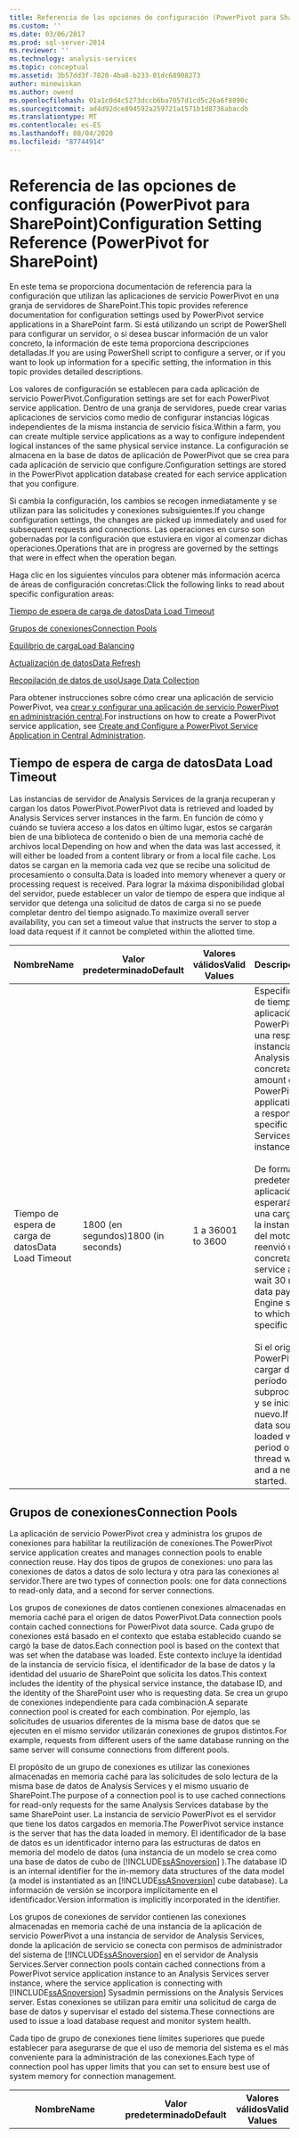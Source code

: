 ```yaml
---
title: Referencia de las opciones de configuración (PowerPivot para SharePoint) | Microsoft Docs
ms.custom: ''
ms.date: 03/06/2017
ms.prod: sql-server-2014
ms.reviewer: ''
ms.technology: analysis-services
ms.topic: conceptual
ms.assetid: 3b57dd3f-7820-4ba8-b233-01dc68908273
author: minewiskan
ms.author: owend
ms.openlocfilehash: 01a1c0d4c5273dccb6ba7057d1cd5c26a6f8890c
ms.sourcegitcommit: ad4d92dce894592a259721a1571b1d8736abacdb
ms.translationtype: MT
ms.contentlocale: es-ES
ms.lasthandoff: 08/04/2020
ms.locfileid: "87744914"
---
```

# <a name="configuration-setting-reference-powerpivot-for-sharepoint"></a><span data-ttu-id="5d5da-102">Referencia de las opciones de configuración (PowerPivot para SharePoint)</span><span class="sxs-lookup"><span data-stu-id="5d5da-102">Configuration Setting Reference (PowerPivot for SharePoint)</span></span>
  <span data-ttu-id="5d5da-103">En este tema se proporciona documentación de referencia para la configuración que utilizan las aplicaciones de servicio PowerPivot en una granja de servidores de SharePoint.</span><span class="sxs-lookup"><span data-stu-id="5d5da-103">This topic provides reference documentation for configuration settings used by PowerPivot service applications in a SharePoint farm.</span></span> <span data-ttu-id="5d5da-104">Si está utilizando un script de PowerShell para configurar un servidor, o si desea buscar información de un valor concreto, la información de este tema proporciona descripciones detalladas.</span><span class="sxs-lookup"><span data-stu-id="5d5da-104">If you are using PowerShell script to configure a server, or if you want to look up information for a specific setting, the information in this topic provides detailed descriptions.</span></span>  
  
 <span data-ttu-id="5d5da-105">Los valores de configuración se establecen para cada aplicación de servicio PowerPivot.</span><span class="sxs-lookup"><span data-stu-id="5d5da-105">Configuration settings are set for each PowerPivot service application.</span></span> <span data-ttu-id="5d5da-106">Dentro de una granja de servidores, puede crear varias aplicaciones de servicios como medio de configurar instancias lógicas independientes de la misma instancia de servicio física.</span><span class="sxs-lookup"><span data-stu-id="5d5da-106">Within a farm, you can create multiple service applications as a way to configure independent logical instances of the same physical service instance.</span></span> <span data-ttu-id="5d5da-107">La configuración se almacena en la base de datos de aplicación de PowerPivot que se crea para cada aplicación de servicio que configure.</span><span class="sxs-lookup"><span data-stu-id="5d5da-107">Configuration settings are stored in the PowerPivot application database created for each service application that you configure.</span></span>  
  
 <span data-ttu-id="5d5da-108">Si cambia la configuración, los cambios se recogen inmediatamente y se utilizan para las solicitudes y conexiones subsiguientes.</span><span class="sxs-lookup"><span data-stu-id="5d5da-108">If you change configuration settings, the changes are picked up immediately and used for subsequent requests and connections.</span></span> <span data-ttu-id="5d5da-109">Las operaciones en curso son gobernadas por la configuración que estuviera en vigor al comenzar dichas operaciones.</span><span class="sxs-lookup"><span data-stu-id="5d5da-109">Operations that are in progress are governed by the settings that were in effect when the operation began.</span></span>  
  
 <span data-ttu-id="5d5da-110">Haga clic en los siguientes vínculos para obtener más información acerca de áreas de configuración concretas:</span><span class="sxs-lookup"><span data-stu-id="5d5da-110">Click the following links to read about specific configuration areas:</span></span>  
  
 [<span data-ttu-id="5d5da-111">Tiempo de espera de carga de datos</span><span class="sxs-lookup"><span data-stu-id="5d5da-111">Data Load Timeout</span></span>](#LoadingData)  
  
 [<span data-ttu-id="5d5da-112">Grupos de conexiones</span><span class="sxs-lookup"><span data-stu-id="5d5da-112">Connection Pools</span></span>](#ConnectionPool)  
  
 [<span data-ttu-id="5d5da-113">Equilibrio de carga</span><span class="sxs-lookup"><span data-stu-id="5d5da-113">Load Balancing</span></span>](#AllocationScheme)  
  
 [<span data-ttu-id="5d5da-114">Actualización de datos</span><span class="sxs-lookup"><span data-stu-id="5d5da-114">Data Refresh</span></span>](#DataRefresh)  
  
 [<span data-ttu-id="5d5da-115">Recopilación de datos de uso</span><span class="sxs-lookup"><span data-stu-id="5d5da-115">Usage Data Collection</span></span>](#UsageData)  
  
 <span data-ttu-id="5d5da-116">Para obtener instrucciones sobre cómo crear una aplicación de servicio PowerPivot, vea [crear y configurar una aplicación de servicio PowerPivot en administración central](create-and-configure-power-pivot-service-application-in-ca.md).</span><span class="sxs-lookup"><span data-stu-id="5d5da-116">For instructions on how to create a PowerPivot service application, see [Create and Configure a PowerPivot Service Application in Central Administration](create-and-configure-power-pivot-service-application-in-ca.md).</span></span>  
  
##  <a name="data-load-timeout"></a><a name="LoadingData"></a> <span data-ttu-id="5d5da-117">Tiempo de espera de carga de datos</span><span class="sxs-lookup"><span data-stu-id="5d5da-117">Data Load Timeout</span></span>  
 <span data-ttu-id="5d5da-118">Las instancias de servidor de Analysis Services de la granja recuperan y cargan los datos PowerPivot.</span><span class="sxs-lookup"><span data-stu-id="5d5da-118">PowerPivot data is retrieved and loaded by Analysis Services server instances in the farm.</span></span> <span data-ttu-id="5d5da-119">En función de cómo y cuándo se tuviera acceso a los datos en último lugar, estos se cargarán bien de una biblioteca de contenido o bien de una memoria caché de archivos local.</span><span class="sxs-lookup"><span data-stu-id="5d5da-119">Depending on how and when the data was last accessed, it will either be loaded from a content library or from a local file cache.</span></span> <span data-ttu-id="5d5da-120">Los datos se cargan en la memoria cada vez que se recibe una solicitud de procesamiento o consulta.</span><span class="sxs-lookup"><span data-stu-id="5d5da-120">Data is loaded into memory whenever a query or processing request is received.</span></span> <span data-ttu-id="5d5da-121">Para lograr la máxima disponibilidad global del servidor, puede establecer un valor de tiempo de espera que indique al servidor que detenga una solicitud de datos de carga si no se puede completar dentro del tiempo asignado.</span><span class="sxs-lookup"><span data-stu-id="5d5da-121">To maximize overall server availability, you can set a timeout value that instructs the server to stop a load data request if it cannot be completed within the allotted time.</span></span>  
  
|<span data-ttu-id="5d5da-122">Nombre</span><span class="sxs-lookup"><span data-stu-id="5d5da-122">Name</span></span>|<span data-ttu-id="5d5da-123">Valor predeterminado</span><span class="sxs-lookup"><span data-stu-id="5d5da-123">Default</span></span>|<span data-ttu-id="5d5da-124">Valores válidos</span><span class="sxs-lookup"><span data-stu-id="5d5da-124">Valid Values</span></span>|<span data-ttu-id="5d5da-125">Descripción</span><span class="sxs-lookup"><span data-stu-id="5d5da-125">Description</span></span>|  
|----------|-------------|------------------|-----------------|  
|<span data-ttu-id="5d5da-126">Tiempo de espera de carga de datos</span><span class="sxs-lookup"><span data-stu-id="5d5da-126">Data Load Timeout</span></span>|<span data-ttu-id="5d5da-127">1800 (en segundos)</span><span class="sxs-lookup"><span data-stu-id="5d5da-127">1800 (in seconds)</span></span>|<span data-ttu-id="5d5da-128">1 a 3600</span><span class="sxs-lookup"><span data-stu-id="5d5da-128">1 to 3600</span></span>|<span data-ttu-id="5d5da-129">Especifica la cantidad de tiempo que una aplicación de servicio PowerPivot esperará una respuesta de una instancia de servidor de Analysis Services concreta.</span><span class="sxs-lookup"><span data-stu-id="5d5da-129">Specifies the amount of time a PowerPivot service application will wait for a response from a specific Analysis Services server instance.</span></span><br /><br /> <span data-ttu-id="5d5da-130">De forma predeterminada, la aplicación de servicio esperará 30 minutos a una carga de datos de la instancia de servicio del motor a la que reenvió una solicitud concreta.</span><span class="sxs-lookup"><span data-stu-id="5d5da-130">By default, the service application will wait 30 minutes for a data payload from the Engine service instance to which it forwarded a specific request.</span></span><br /><br /> <span data-ttu-id="5d5da-131">Si el origen de datos PowerPivot no se puede cargar dentro de este período de tiempo, el subproceso se detendrá y se iniciará uno nuevo.</span><span class="sxs-lookup"><span data-stu-id="5d5da-131">If the PowerPivot data source cannot be loaded within this period of time, the thread will be stopped and a new one will be started.</span></span>|  
  
##  <a name="connection-pools"></a><a name="ConnectionPool"></a><span data-ttu-id="5d5da-132">Grupos de conexiones</span><span class="sxs-lookup"><span data-stu-id="5d5da-132">Connection Pools</span></span>  
 <span data-ttu-id="5d5da-133">La aplicación de servicio PowerPivot crea y administra los grupos de conexiones para habilitar la reutilización de conexiones.</span><span class="sxs-lookup"><span data-stu-id="5d5da-133">The PowerPivot service application creates and manages connection pools to enable connection reuse.</span></span> <span data-ttu-id="5d5da-134">Hay dos tipos de grupos de conexiones: uno para las conexiones de datos a datos de solo lectura y otra para las conexiones al servidor.</span><span class="sxs-lookup"><span data-stu-id="5d5da-134">There are two types of connection pools: one for data connections to read-only data, and a second for server connections.</span></span>  
  
 <span data-ttu-id="5d5da-135">Los grupos de conexiones de datos contienen conexiones almacenadas en memoria caché para el origen de datos PowerPivot.</span><span class="sxs-lookup"><span data-stu-id="5d5da-135">Data connection pools contain cached connections for PowerPivot data source.</span></span> <span data-ttu-id="5d5da-136">Cada grupo de conexiones está basado en el contexto que estaba establecido cuando se cargó la base de datos.</span><span class="sxs-lookup"><span data-stu-id="5d5da-136">Each connection pool is based on the context that was set when the database was loaded.</span></span> <span data-ttu-id="5d5da-137">Este contexto incluye la identidad de la instancia de servicio física, el identificador de la base de datos y la identidad del usuario de SharePoint que solicita los datos.</span><span class="sxs-lookup"><span data-stu-id="5d5da-137">This context includes the identity of the physical service instance, the database ID, and the identity of the SharePoint user who is requesting data.</span></span> <span data-ttu-id="5d5da-138">Se crea un grupo de conexiones independiente para cada combinación.</span><span class="sxs-lookup"><span data-stu-id="5d5da-138">A separate connection pool is created for each combination.</span></span> <span data-ttu-id="5d5da-139">Por ejemplo, las solicitudes de usuarios diferentes de la misma base de datos que se ejecuten en el mismo servidor utilizarán conexiones de grupos distintos.</span><span class="sxs-lookup"><span data-stu-id="5d5da-139">For example, requests from different users of the same database running on the same server will consume connections from different pools.</span></span>  
  
 <span data-ttu-id="5d5da-140">El propósito de un grupo de conexiones es utilizar las conexiones almacenadas en memoria caché para las solicitudes de solo lectura de la misma base de datos de Analysis Services y el mismo usuario de SharePoint.</span><span class="sxs-lookup"><span data-stu-id="5d5da-140">The purpose of a connection pool is to use cached connections for read-only requests for the same Analysis Services database by the same SharePoint user.</span></span> <span data-ttu-id="5d5da-141">La instancia de servicio PowerPivot es el servidor que tiene los datos cargados en memoria.</span><span class="sxs-lookup"><span data-stu-id="5d5da-141">The PowerPivot service instance is the server that has the data loaded in memory.</span></span> <span data-ttu-id="5d5da-142">El identificador de la base de datos es un identificador interno para las estructuras de datos en memoria del modelo de datos (una instancia de un modelo se crea como una base de datos de cubo de [!INCLUDE[ssASnoversion](../../includes/ssasnoversion-md.md)] ).</span><span class="sxs-lookup"><span data-stu-id="5d5da-142">The database ID is an internal identifier for the in-memory data structures of the data model (a model is instantiated as an [!INCLUDE[ssASnoversion](../../includes/ssasnoversion-md.md)] cube database).</span></span> <span data-ttu-id="5d5da-143">La información de versión se incorpora implícitamente en el identificador.</span><span class="sxs-lookup"><span data-stu-id="5d5da-143">Version information is implicitly incorporated in the identifier.</span></span>  
  
 <span data-ttu-id="5d5da-144">Los grupos de conexiones de servidor contienen las conexiones almacenadas en memoria caché de una instancia de la aplicación de servicio PowerPivot a una instancia de servidor de Analysis Services, donde la aplicación de servicio se conecta con permisos de administrador del sistema de [!INCLUDE[ssASnoversion](../../includes/ssasnoversion-md.md)] en el servidor de Analysis Services.</span><span class="sxs-lookup"><span data-stu-id="5d5da-144">Server connection pools contain cached connections from a PowerPivot service application instance to an Analysis Services server instance, where the service application is connecting with [!INCLUDE[ssASnoversion](../../includes/ssasnoversion-md.md)] Sysadmin permissions on the Analysis Services server.</span></span> <span data-ttu-id="5d5da-145">Estas conexiones se utilizan para emitir una solicitud de carga de base de datos y supervisar el estado del sistema.</span><span class="sxs-lookup"><span data-stu-id="5d5da-145">These connections are used to issue a load database request and monitor system health.</span></span>  
  
 <span data-ttu-id="5d5da-146">Cada tipo de grupo de conexiones tiene límites superiores que puede establecer para asegurarse de que el uso de memoria del sistema es el más conveniente para la administración de las conexiones.</span><span class="sxs-lookup"><span data-stu-id="5d5da-146">Each type of connection pool has upper limits that you can set to ensure best use of system memory for connection management.</span></span>  
  
|<span data-ttu-id="5d5da-147">Nombre</span><span class="sxs-lookup"><span data-stu-id="5d5da-147">Name</span></span>|<span data-ttu-id="5d5da-148">Valor predeterminado</span><span class="sxs-lookup"><span data-stu-id="5d5da-148">Default</span></span>|<span data-ttu-id="5d5da-149">Valores válidos</span><span class="sxs-lookup"><span data-stu-id="5d5da-149">Valid Values</span></span>|<span data-ttu-id="5d5da-150">Descripción</span><span class="sxs-lookup"><span data-stu-id="5d5da-150">Description</span></span>|  
|----------|-------------|------------------|-----------------|  
|<span data-ttu-id="5d5da-151">Tiempo de espera de grupo de conexiones</span><span class="sxs-lookup"><span data-stu-id="5d5da-151">Connection Pool Timeout</span></span>|<span data-ttu-id="5d5da-152">1800 (en segundos)</span><span class="sxs-lookup"><span data-stu-id="5d5da-152">1800 (in seconds)</span></span>|<span data-ttu-id="5d5da-153">1 a 3600.</span><span class="sxs-lookup"><span data-stu-id="5d5da-153">1 to 3600.</span></span>|<span data-ttu-id="5d5da-154">Este valor se aplica a los grupos de conexiones de datos.</span><span class="sxs-lookup"><span data-stu-id="5d5da-154">This setting applies to data connection pools.</span></span><br /><br /> <span data-ttu-id="5d5da-155">Especifica cuánto tiempo puede permanecer inactiva una conexión en un grupo de conexiones antes de quitarse.</span><span class="sxs-lookup"><span data-stu-id="5d5da-155">It specifies how much time an idle connection can remain in a connection pool before it is removed.</span></span><br /><br /> <span data-ttu-id="5d5da-156">De forma predeterminada, la aplicación de servicio quitará una conexión si está inactiva durante más de cinco minutos.</span><span class="sxs-lookup"><span data-stu-id="5d5da-156">By default, the service application will remove a connection if it is inactive for more than five minutes.</span></span>|  
|<span data-ttu-id="5d5da-157">Tamaño máximo de grupo de conexiones de usuario</span><span class="sxs-lookup"><span data-stu-id="5d5da-157">Maximum User Connection Pool Size</span></span>|<span data-ttu-id="5d5da-158">1000</span><span class="sxs-lookup"><span data-stu-id="5d5da-158">1000</span></span>|<span data-ttu-id="5d5da-159">-1, 0, o de 1 a 10000.</span><span class="sxs-lookup"><span data-stu-id="5d5da-159">-1, 0, or 1 to 10000.</span></span><br /><br /> <span data-ttu-id="5d5da-160">-1 especifica un número ilimitado de conexiones inactivas.</span><span class="sxs-lookup"><span data-stu-id="5d5da-160">-1 specifies an unlimited number of idle connections.</span></span><br /><br /> <span data-ttu-id="5d5da-161">0 significa que no se mantiene ninguna conexión inactiva.</span><span class="sxs-lookup"><span data-stu-id="5d5da-161">0 means no idle connections are kept.</span></span> <span data-ttu-id="5d5da-162">Las conexiones nuevas a un origen de datos PowerPivot se deben crear cada vez.</span><span class="sxs-lookup"><span data-stu-id="5d5da-162">New connections to a PowerPivot data source must be created each time.</span></span>|<span data-ttu-id="5d5da-163">Este valor se aplica al número de conexiones inactivas en todos los conjuntos de conexiones de datos creados para una instancia de la aplicación de servicio PowerPivot concreta.</span><span class="sxs-lookup"><span data-stu-id="5d5da-163">This setting applies to the number of idle connections in all data connection pools created for a specific PowerPivot service application instance.</span></span><br /><br /> <span data-ttu-id="5d5da-164">Se crean grupos de conexiones individuales para combinaciones únicas de un usuario de SharePoint, datos PowerPivot e instancia de servicio.</span><span class="sxs-lookup"><span data-stu-id="5d5da-164">Individual connection pools are created for unique combinations of a SharePoint user, PowerPivot data, and service instance.</span></span> <span data-ttu-id="5d5da-165">Si tiene muchos usuarios que tienen acceso a orígenes de datos PowerPivot diversos, el rendimiento del servidor podría beneficiarse de un aumento del tamaño del grupo de conexiones.</span><span class="sxs-lookup"><span data-stu-id="5d5da-165">If you have many users accessing a variety of PowerPivot data sources, server performance might benefit from an increase in connection pool size.</span></span><br /><br /> <span data-ttu-id="5d5da-166">Si hay más de 100 conexiones inactivas a una instancia de servicio PowerPivot, las conexiones que han pasado a estar inactivas recientemente se desconectan en lugar de devolverse al grupo.</span><span class="sxs-lookup"><span data-stu-id="5d5da-166">If there are more than 100 idle connections to a PowerPivot service instance, newly idle connections are disconnected rather than returned to the pool.</span></span>|  
|<span data-ttu-id="5d5da-167">Tamaño máximo de grupo de conexiones de administración</span><span class="sxs-lookup"><span data-stu-id="5d5da-167">Maximum Administrative Connection Pool Size</span></span>|<span data-ttu-id="5d5da-168">200</span><span class="sxs-lookup"><span data-stu-id="5d5da-168">200</span></span>|<span data-ttu-id="5d5da-169">-1, 0, o de 1 a 10000.</span><span class="sxs-lookup"><span data-stu-id="5d5da-169">-1, 0, or 1 to 10000.</span></span><br /><br /> <span data-ttu-id="5d5da-170">-1 especifica un número ilimitado de conexiones inactivas.</span><span class="sxs-lookup"><span data-stu-id="5d5da-170">-1 specifies an unlimited number of idle connections.</span></span>|<span data-ttu-id="5d5da-171">El número máximo de conexiones al servidor inactivas en todos los grupos de conexiones administrativos creados para las conexiones de aplicación de servicio PowerPivot a una instancia del servidor de Análisis Servicios.</span><span class="sxs-lookup"><span data-stu-id="5d5da-171">The maximum number of idle server connections in all administrative connection pools created for PowerPivot service application connections to an Analysis Services server instance.</span></span> <span data-ttu-id="5d5da-172">Las conexiones de servidor se utilizan en las solicitudes para cargar bases de datos y guardar los cambios de nuevo en la base de datos SharePoint.</span><span class="sxs-lookup"><span data-stu-id="5d5da-172">Server connections are used for requests to load databases and to save changes back to the SharePoint database.</span></span>|  
  
##  <a name="load-balancing"></a><a name="AllocationScheme"></a><span data-ttu-id="5d5da-173">Equilibrio de carga</span><span class="sxs-lookup"><span data-stu-id="5d5da-173">Load Balancing</span></span>  
 <span data-ttu-id="5d5da-174">Una de las funciones que el servicio PowerPivot realiza es determinar dónde se cargarán los datos de Analysis Services entre las instancias de servicio PowerPivot disponibles.</span><span class="sxs-lookup"><span data-stu-id="5d5da-174">One of the functions that the PowerPivot service performs is to determine where Analysis Services data will be loaded among the available PowerPivot service instances.</span></span> <span data-ttu-id="5d5da-175">El valor `AllocationMethod` especifica los criterios con los que se selecciona una instancia de servicio.</span><span class="sxs-lookup"><span data-stu-id="5d5da-175">The `AllocationMethod` setting specifies the criteria against which a service instance is selected.</span></span>  
  
|<span data-ttu-id="5d5da-176">Nombre</span><span class="sxs-lookup"><span data-stu-id="5d5da-176">Name</span></span>|<span data-ttu-id="5d5da-177">Valor predeterminado</span><span class="sxs-lookup"><span data-stu-id="5d5da-177">Default</span></span>|<span data-ttu-id="5d5da-178">Valores válidos</span><span class="sxs-lookup"><span data-stu-id="5d5da-178">Valid Values</span></span>|<span data-ttu-id="5d5da-179">Descripción</span><span class="sxs-lookup"><span data-stu-id="5d5da-179">Description</span></span>|  
|----------|-------------|------------------|-----------------|  
|<span data-ttu-id="5d5da-180">Método de asignación</span><span class="sxs-lookup"><span data-stu-id="5d5da-180">Allocation Method</span></span>|<span data-ttu-id="5d5da-181">RoundRobin</span><span class="sxs-lookup"><span data-stu-id="5d5da-181">RoundRobin</span></span>|<span data-ttu-id="5d5da-182">Round robin</span><span class="sxs-lookup"><span data-stu-id="5d5da-182">Round Robin</span></span><br /><br /> <span data-ttu-id="5d5da-183">Basado en estado</span><span class="sxs-lookup"><span data-stu-id="5d5da-183">Health Based</span></span>|<span data-ttu-id="5d5da-184">Esquema para asignar las solicitudes de carga entre dos o más instancias de servidor de Analysis Services.</span><span class="sxs-lookup"><span data-stu-id="5d5da-184">A scheme for allocating load requests among two or more Analysis Services server instances.</span></span><br /><br /> <span data-ttu-id="5d5da-185">De forma predeterminada, el servicio PowerPivot alternará las solicitudes basadas en el estado del servidor.</span><span class="sxs-lookup"><span data-stu-id="5d5da-185">By default, the PowerPivot service will alternate requests based on server health.</span></span> <span data-ttu-id="5d5da-186">Si se basa en el estado, las solicitudes se asignan al servidor que tiene el mayor número de recursos del sistema disponibles en función de la memoria disponible y la utilización de la CPU.</span><span class="sxs-lookup"><span data-stu-id="5d5da-186">Health based allocates requests to the server that has the most system resources available based on available memory and CPU utilization.</span></span><br /><br /> <span data-ttu-id="5d5da-187">La operación por turnos rota las solicitudes entre los servidores disponibles en orden secuencial, independientemente del estado actual de la carga o del servidor.</span><span class="sxs-lookup"><span data-stu-id="5d5da-187">Round robin rotates requests amongst the available servers in sequential order, regardless of current load or server health.</span></span>|  
  
##  <a name="data-refresh"></a><a name="DataRefresh"></a> <span data-ttu-id="5d5da-188">Actualización de datos</span><span class="sxs-lookup"><span data-stu-id="5d5da-188">Data Refresh</span></span>  
 <span data-ttu-id="5d5da-189">Especifique el intervalo de horas que define un día laboral normal o típico en una organización.</span><span class="sxs-lookup"><span data-stu-id="5d5da-189">Specify the range of hours that defines a normal or typical business day for your organization.</span></span> <span data-ttu-id="5d5da-190">Esta configuración determina cuándo se produce el procesamiento de datos después del horario comercial en las operaciones de actualización de datos.</span><span class="sxs-lookup"><span data-stu-id="5d5da-190">These configuration settings determine when after-hours data processing occurs for data refresh operations.</span></span> <span data-ttu-id="5d5da-191">El procesamiento después del horario comercial puede comenzar a la hora en que finaliza la jornada laboral.</span><span class="sxs-lookup"><span data-stu-id="5d5da-191">After-hours processing can begin at the end time of the business day.</span></span> <span data-ttu-id="5d5da-192">El procesamiento después del horario comercial es una opción de programación para los propietarios de documentos que desean actualizar un origen de datos PowerPivot con datos de transacciones que se generaron durante los horarios laborales normales.</span><span class="sxs-lookup"><span data-stu-id="5d5da-192">After-hours processing is a schedule option for document owners who want to refresh a PowerPivot data source with transactional data that was generated during normal business hours.</span></span>  
  
|<span data-ttu-id="5d5da-193">Nombre</span><span class="sxs-lookup"><span data-stu-id="5d5da-193">Name</span></span>|<span data-ttu-id="5d5da-194">Valor predeterminado</span><span class="sxs-lookup"><span data-stu-id="5d5da-194">Default</span></span>|<span data-ttu-id="5d5da-195">Valores válidos</span><span class="sxs-lookup"><span data-stu-id="5d5da-195">Valid values</span></span>|<span data-ttu-id="5d5da-196">Descripción</span><span class="sxs-lookup"><span data-stu-id="5d5da-196">Description</span></span>|  
|----------|-------------|------------------|-----------------|  
|<span data-ttu-id="5d5da-197">Hora de inicio</span><span class="sxs-lookup"><span data-stu-id="5d5da-197">Start time</span></span>|<span data-ttu-id="5d5da-198">04:00 a. m.</span><span class="sxs-lookup"><span data-stu-id="5d5da-198">04:00 a.m.</span></span>|<span data-ttu-id="5d5da-199">1 a 12 horas, donde el valor es un entero válido dentro de ese intervalo.</span><span class="sxs-lookup"><span data-stu-id="5d5da-199">1 to 12 hours, where the value is a valid integer within that range.</span></span><br /><br /> <span data-ttu-id="5d5da-200">El tipo es Time.</span><span class="sxs-lookup"><span data-stu-id="5d5da-200">Type is Time.</span></span>|<span data-ttu-id="5d5da-201">Establece el límite inferior de un intervalo del horario laboral.</span><span class="sxs-lookup"><span data-stu-id="5d5da-201">Sets the lower limit of a business hour range.</span></span>|  
|<span data-ttu-id="5d5da-202">Hora de finalización</span><span class="sxs-lookup"><span data-stu-id="5d5da-202">End time</span></span>|<span data-ttu-id="5d5da-203">08:00 p. m.</span><span class="sxs-lookup"><span data-stu-id="5d5da-203">08:00 p.m.</span></span>|<span data-ttu-id="5d5da-204">1 a 12 horas, donde el valor es un entero válido dentro de ese intervalo.</span><span class="sxs-lookup"><span data-stu-id="5d5da-204">1 to 12 hours, where the value is a valid integer within that range.</span></span><br /><br /> <span data-ttu-id="5d5da-205">El tipo es Time.</span><span class="sxs-lookup"><span data-stu-id="5d5da-205">Type is Time.</span></span>|<span data-ttu-id="5d5da-206">Establece el límite superior de un intervalo del horario laboral.</span><span class="sxs-lookup"><span data-stu-id="5d5da-206">Sets the upper limit of a business hour range.</span></span>|  
|<span data-ttu-id="5d5da-207">Cuenta de actualización de datos desatendida de PowerPivot</span><span class="sxs-lookup"><span data-stu-id="5d5da-207">PowerPivot Unattended Data Refresh Account</span></span>|<span data-ttu-id="5d5da-208">None</span><span class="sxs-lookup"><span data-stu-id="5d5da-208">None</span></span>|<span data-ttu-id="5d5da-209">Identificador de una aplicación de destino</span><span class="sxs-lookup"><span data-stu-id="5d5da-209">A target application ID</span></span>|<span data-ttu-id="5d5da-210">Esta cuenta se utiliza para ejecutar los trabajos de actualización de datos en nombre del propietario de una programación.</span><span class="sxs-lookup"><span data-stu-id="5d5da-210">This account is used to run data refresh jobs on behalf of a schedule owner.</span></span><br /><br /> <span data-ttu-id="5d5da-211">Se debe definir de antemano la cuenta de actualización de datos desatendida para poder hacer referencia a ella en la página de configuración de la aplicación del servicio.</span><span class="sxs-lookup"><span data-stu-id="5d5da-211">The unattended data refresh account must be defined in advance before it can be referenced in the service application configuration page.</span></span> <span data-ttu-id="5d5da-212">Para obtener más información, vea [configurar la cuenta de actualización de datos desatendida de PowerPivot &#40;PowerPivot para SharePoint&#41;](../configure-unattended-data-refresh-account-powerpivot-sharepoint.md).</span><span class="sxs-lookup"><span data-stu-id="5d5da-212">For more information, see [Configure the PowerPivot Unattended Data Refresh Account &#40;PowerPivot for SharePoint&#41;](../configure-unattended-data-refresh-account-powerpivot-sharepoint.md).</span></span>|  
|<span data-ttu-id="5d5da-213">Permitirles a los usuarios especificar credenciales de Windows personalizadas</span><span class="sxs-lookup"><span data-stu-id="5d5da-213">Allow users to enter custom Windows credentials</span></span>|<span data-ttu-id="5d5da-214">habilitado</span><span class="sxs-lookup"><span data-stu-id="5d5da-214">Enabled</span></span>|<span data-ttu-id="5d5da-215">Boolean</span><span class="sxs-lookup"><span data-stu-id="5d5da-215">Boolean</span></span>|<span data-ttu-id="5d5da-216">Determina si la página de configuración de la actualización de datos programada muestra una opción que permita al propietario de una programación especificar una cuenta de usuario de Windows y una contraseña para ejecutar un trabajo de actualización de datos.</span><span class="sxs-lookup"><span data-stu-id="5d5da-216">Determines whether the scheduled data refresh configuration page shows an option that allows a schedule owner to specify Windows user account and password to run a data refresh job.</span></span><br /><br /> <span data-ttu-id="5d5da-217">El Servicio de almacenamiento seguro debe estar habilitado para que esta opción funcione.</span><span class="sxs-lookup"><span data-stu-id="5d5da-217">Secure Store Service must be enabled in order for this option to work.</span></span> <span data-ttu-id="5d5da-218">Para obtener más información, vea [configurar credenciales almacenadas para la actualización de datos PowerPivot &#40;PowerPivot para SharePoint&#41;](../configure-stored-credentials-data-refresh-powerpivot-sharepoint.md).</span><span class="sxs-lookup"><span data-stu-id="5d5da-218">For more information, see [Configure Stored Credentials for PowerPivot Data Refresh &#40;PowerPivot for SharePoint&#41;](../configure-stored-credentials-data-refresh-powerpivot-sharepoint.md).</span></span>|  
|<span data-ttu-id="5d5da-219">Longitud máxima de historial de procesamiento</span><span class="sxs-lookup"><span data-stu-id="5d5da-219">Maximum Processing History Length</span></span>|<span data-ttu-id="5d5da-220">365</span><span class="sxs-lookup"><span data-stu-id="5d5da-220">365</span></span>|<span data-ttu-id="5d5da-221">1 a 5000 días</span><span class="sxs-lookup"><span data-stu-id="5d5da-221">1 to 5000 days</span></span>|<span data-ttu-id="5d5da-222">Determina cuánto tiempo se conserva el historial de actualización de datos en la base de datos de aplicación de servicio PowerPivot.</span><span class="sxs-lookup"><span data-stu-id="5d5da-222">Determines how long data refresh history is retained in the PowerPivot service application database.</span></span> <span data-ttu-id="5d5da-223">Para obtener más información, consulte [PowerPivot Usage Data Collection](power-pivot-usage-data-collection.md).</span><span class="sxs-lookup"><span data-stu-id="5d5da-223">For more information, see [PowerPivot Usage Data Collection](power-pivot-usage-data-collection.md).</span></span>|  
  
##  <a name="usage-data-collection"></a><a name="UsageData"></a><span data-ttu-id="5d5da-224">Recopilación de datos de uso</span><span class="sxs-lookup"><span data-stu-id="5d5da-224">Usage Data Collection</span></span>  
 <span data-ttu-id="5d5da-225">Los informes de uso que aparecen en el Panel de administración de PowerPivot pueden proporcionar información importante acerca de cómo se utilizan los libros habilitados para PowerPivot.</span><span class="sxs-lookup"><span data-stu-id="5d5da-225">Usage reports that appear in the PowerPivot Management Dashboard can provide important information about how PowerPivot-enabled workbooks are used.</span></span> <span data-ttu-id="5d5da-226">Los siguientes valores de configuración controlan los aspectos de la recopilación de datos de uso para los eventos de servidor de PowerPivot que se presentan después en los informes de actividad o de uso.</span><span class="sxs-lookup"><span data-stu-id="5d5da-226">The following configuration settings control aspects of usage data collection for PowerPivot server events that are subsequently presented in usage or activity reports.</span></span>  
  
|<span data-ttu-id="5d5da-227">Nombre</span><span class="sxs-lookup"><span data-stu-id="5d5da-227">Name</span></span>|<span data-ttu-id="5d5da-228">Valor predeterminado</span><span class="sxs-lookup"><span data-stu-id="5d5da-228">Default</span></span>|<span data-ttu-id="5d5da-229">Valores válidos</span><span class="sxs-lookup"><span data-stu-id="5d5da-229">Valid values</span></span>|<span data-ttu-id="5d5da-230">Descripción</span><span class="sxs-lookup"><span data-stu-id="5d5da-230">Description</span></span>|  
|----------|-------------|------------------|-----------------|  
|<span data-ttu-id="5d5da-231">Intervalo de informes de consulta</span><span class="sxs-lookup"><span data-stu-id="5d5da-231">Query Reporting Interval</span></span>|<span data-ttu-id="5d5da-232">300 (en segundos)</span><span class="sxs-lookup"><span data-stu-id="5d5da-232">300 (in seconds)</span></span>|<span data-ttu-id="5d5da-233">1 a n segundos, donde n es un número entero válido.</span><span class="sxs-lookup"><span data-stu-id="5d5da-233">1 to n seconds, where n is any valid integer.</span></span>|<span data-ttu-id="5d5da-234">Para asegurarse de que la recopilación de datos de uso no consume un exceso de la capacidad de transferencia de datos de la granja, se recopilan estadísticas de consulta en cada conexión y se notifican como un único evento.</span><span class="sxs-lookup"><span data-stu-id="5d5da-234">To ensure that usage data collection does not consume too much of the data transfer capacity of the farm, query statistics are collected on each connection and reported as a single event.</span></span> <span data-ttu-id="5d5da-235">El intervalo de informes de consulta determina con qué frecuencia se notifica un evento.</span><span class="sxs-lookup"><span data-stu-id="5d5da-235">The Query Reporting Interval determines how often an event is reported.</span></span> <span data-ttu-id="5d5da-236">De forma predeterminada, las estadísticas de consulta se notifican cada cinco minutos.</span><span class="sxs-lookup"><span data-stu-id="5d5da-236">By default, query statistics are reported every 5 minutes.</span></span><br /><br /> <span data-ttu-id="5d5da-237">Dado que las conexiones se cierran de inmediato en cuanto se envía una solicitud, el sistema genera un número muy grande de conexiones para incluso un único usuario que tenga acceso a un único origen de datos PowerPivot.</span><span class="sxs-lookup"><span data-stu-id="5d5da-237">Because connections are immediately closed as soon as a request is sent, the system generates a very large number of connections for even a single user accessing a single PowerPivot data source.</span></span> <span data-ttu-id="5d5da-238">Por esta razón, se crean grupos de conexiones para cada combinación de usuario y origen de datos PowerPivot, de modo que una vez creada una conexión, el mismo usuario pueda reutilizarla para los mismos datos.</span><span class="sxs-lookup"><span data-stu-id="5d5da-238">For this reason, connection pools are created for each user and PowerPivot data source combination so that once a connection is created it can be reused by the same user for the same data.</span></span> <span data-ttu-id="5d5da-239">Periódicamente, en los intervalos especificados a través de esta opción de configuración, la aplicación de servicio PowerPivot notifica los datos de uso de cada conexión del grupo de conexiones.</span><span class="sxs-lookup"><span data-stu-id="5d5da-239">Periodically, at intervals specified through this configuration setting, the PowerPivot service application reports the usage data for each connection in the connection pool.</span></span><br /><br /> <span data-ttu-id="5d5da-240">Al aumentar el valor de tiempo de notificación, se registrarán menos eventos.</span><span class="sxs-lookup"><span data-stu-id="5d5da-240">Increasing the time-to-report value will cause fewer events to be logged.</span></span> <span data-ttu-id="5d5da-241">Sin embargo, si se establece en un valor demasiado alto, se arriesga a perder los datos de los eventos si el servidor se reinicia o se cierra una conexión.</span><span class="sxs-lookup"><span data-stu-id="5d5da-241">However, if you set it too high, you risk losing event data if the server restarts or a connection is closed.</span></span><br /><br /> <span data-ttu-id="5d5da-242">Al bajar el valor, se registrarán más eventos con una mayor frecuencia, lo que supone agregar más datos de uso relacionados con PowerPivot al sistema de recopilación de datos de la base de datos de uso de SharePoint.</span><span class="sxs-lookup"><span data-stu-id="5d5da-242">Lowering the value will cause more events to be logged with greater frequency, adding more PowerPivot-related usage data to the data collection system in the SharePoint usage database.</span></span><br /><br /> <span data-ttu-id="5d5da-243">Generalmente, no cambie esta opción de configuración a menos que esté intentando resolver un problema concreto (por ejemplo, si la base de datos de uso está creciendo demasiado rápidamente como resultado de los datos de uso de PowerPivot).</span><span class="sxs-lookup"><span data-stu-id="5d5da-243">Generally, do not change this configuration setting unless you are trying to resolve a specific problem (for example, if the usage database is growing too quickly as a result of PowerPivot usage data).</span></span>|  
|<span data-ttu-id="5d5da-244">Historial de datos de uso</span><span class="sxs-lookup"><span data-stu-id="5d5da-244">Usage Data History</span></span>|<span data-ttu-id="5d5da-245">365 (en días)</span><span class="sxs-lookup"><span data-stu-id="5d5da-245">365 (in days)</span></span>|<span data-ttu-id="5d5da-246">0, ó 1 a n días, donde n es un número entero válido.</span><span class="sxs-lookup"><span data-stu-id="5d5da-246">0, or 1 to n days, where n is any valid integer.</span></span><br /><br /> <span data-ttu-id="5d5da-247">0 significa que el historial siempre se retiene y no se elimina nunca.</span><span class="sxs-lookup"><span data-stu-id="5d5da-247">0 means that history is always retained and never deleted.</span></span>|<span data-ttu-id="5d5da-248">De forma predeterminada, los datos de uso se mantienen durante un año en la base de datos de aplicación de servicio PowerPivot.</span><span class="sxs-lookup"><span data-stu-id="5d5da-248">By default, usage data is kept for one year in the PowerPivot service application database.</span></span> <span data-ttu-id="5d5da-249">Los registros anteriores a un año se quitan de la base de datos.</span><span class="sxs-lookup"><span data-stu-id="5d5da-249">Records that are older than one year are dropped from the database.</span></span><br /><br /> <span data-ttu-id="5d5da-250">Diariamente se comprueba si los datos históricos han expirado, cuando se ejecuta el trabajo de procesamiento de datos de uso de Microsoft SharePoint Foundation.</span><span class="sxs-lookup"><span data-stu-id="5d5da-250">A check for expired historical data occurs daily, when the Microsoft SharePoint Foundation Usage Data Processing job runs.</span></span> <span data-ttu-id="5d5da-251">El trabajo de temporizador leerá este valor y desencadenará un comando de eliminación de datos para el historial expirado en la base de datos de aplicación de servicio PowerPivot.</span><span class="sxs-lookup"><span data-stu-id="5d5da-251">The timer job will read this setting and trigger a data deletion command for expired history in the PowerPivot service application database.</span></span>|  
|<span data-ttu-id="5d5da-252">Límite superior de respuesta trivial</span><span class="sxs-lookup"><span data-stu-id="5d5da-252">Trivial Response Upper Limit</span></span>|<span data-ttu-id="5d5da-253">500 (en milisegundos)</span><span class="sxs-lookup"><span data-stu-id="5d5da-253">500 (in milliseconds)</span></span>|<span data-ttu-id="5d5da-254">1 a n milisegundos, donde n es un número entero válido.</span><span class="sxs-lookup"><span data-stu-id="5d5da-254">1 to n milliseconds, where n is any valid integer.</span></span>|<span data-ttu-id="5d5da-255">De forma predeterminada, el umbral para las solicitudes triviales es la mitad un segundo.</span><span class="sxs-lookup"><span data-stu-id="5d5da-255">By default, the threshold for trivial requests is half a second.</span></span><br /><br /> <span data-ttu-id="5d5da-256">Entre las solicitudes triviales se incluyen los ping de servidor, las solicitudes de metadatos y el inicio de sesiones.</span><span class="sxs-lookup"><span data-stu-id="5d5da-256">Trivial requests include server pings, requests for metadata, and starting sessions.</span></span>|  
|<span data-ttu-id="5d5da-257">Límite superior de respuesta rápida</span><span class="sxs-lookup"><span data-stu-id="5d5da-257">Quick Response Upper Limit</span></span>|<span data-ttu-id="5d5da-258">1000 (en milisegundos)</span><span class="sxs-lookup"><span data-stu-id="5d5da-258">1000 (in milliseconds)</span></span>|<span data-ttu-id="5d5da-259">1 a n milisegundos, donde n es un número entero válido.</span><span class="sxs-lookup"><span data-stu-id="5d5da-259">1 to n milliseconds, where n is any valid integer.</span></span>|<span data-ttu-id="5d5da-260">De forma predeterminada, el umbral para las solicitudes rápidas es un segundo.</span><span class="sxs-lookup"><span data-stu-id="5d5da-260">By default, the threshold for quick requests is one second.</span></span><br /><br /> <span data-ttu-id="5d5da-261">Las solicitudes rápidas son aquellas que tienen un conjunto de datos sumamente pequeño o las solicitudes de metadatos que abarcan conjuntos de miembros grandes.</span><span class="sxs-lookup"><span data-stu-id="5d5da-261">Quick requests are those that have an extremely small dataset, or requests for metadata that span large member sets.</span></span>|  
|<span data-ttu-id="5d5da-262">Límite superior de respuesta esperada</span><span class="sxs-lookup"><span data-stu-id="5d5da-262">Expected Response Upper Limit</span></span>|<span data-ttu-id="5d5da-263">3000 (en milisegundos)</span><span class="sxs-lookup"><span data-stu-id="5d5da-263">3000 (in milliseconds)</span></span>|<span data-ttu-id="5d5da-264">1 a n milisegundos, donde n es un número entero válido.</span><span class="sxs-lookup"><span data-stu-id="5d5da-264">1 to n milliseconds, where n is any valid integer.</span></span>|<span data-ttu-id="5d5da-265">De forma predeterminada, el umbral para las solicitudes esperadas es de tres segundos.</span><span class="sxs-lookup"><span data-stu-id="5d5da-265">By default, the threshold for expected requests is three seconds.</span></span><br /><br /> <span data-ttu-id="5d5da-266">Este umbral establece el límite superior de un tiempo de consulta esperado.</span><span class="sxs-lookup"><span data-stu-id="5d5da-266">This threshold sets the upper limit of an expected query time.</span></span>|  
|<span data-ttu-id="5d5da-267">Límite superior de respuesta larga</span><span class="sxs-lookup"><span data-stu-id="5d5da-267">Long Response Upper Limit</span></span>|<span data-ttu-id="5d5da-268">10000 (en milisegundos)</span><span class="sxs-lookup"><span data-stu-id="5d5da-268">10000 (in milliseconds)</span></span>|<span data-ttu-id="5d5da-269">1 a n milisegundos, donde n es un número entero válido.</span><span class="sxs-lookup"><span data-stu-id="5d5da-269">1 to n milliseconds, where n is any valid integer.</span></span>|<span data-ttu-id="5d5da-270">De forma predeterminada, el umbral para las solicitudes largas es de diez segundos.</span><span class="sxs-lookup"><span data-stu-id="5d5da-270">By default, the threshold for long requests is ten seconds.</span></span><br /><br /> <span data-ttu-id="5d5da-271">Se trata de solicitudes que se ejecutan mucho más tiempo de lo esperado, pero que siguen perteneciendo a un intervalo aceptable.</span><span class="sxs-lookup"><span data-stu-id="5d5da-271">These are requests that run longer than expected, but still fall within an acceptable range.</span></span>|  
  
## <a name="see-also"></a><span data-ttu-id="5d5da-272">Consulte también</span><span class="sxs-lookup"><span data-stu-id="5d5da-272">See Also</span></span>  
 <span data-ttu-id="5d5da-273">[Crear y configurar una aplicación de servicio PowerPivot en administración central](create-and-configure-power-pivot-service-application-in-ca.md) </span><span class="sxs-lookup"><span data-stu-id="5d5da-273">[Create and Configure a PowerPivot Service Application in Central Administration](create-and-configure-power-pivot-service-application-in-ca.md) </span></span>  
 <span data-ttu-id="5d5da-274">[Actualización de datos PowerPivot con SharePoint 2010](../powerpivot-data-refresh-with-sharepoint-2010.md) </span><span class="sxs-lookup"><span data-stu-id="5d5da-274">[PowerPivot Data Refresh with SharePoint 2010](../powerpivot-data-refresh-with-sharepoint-2010.md) </span></span>  
 <span data-ttu-id="5d5da-275">[Configurar la recopilación de datos de uso para &#40;PowerPivot para SharePoint](configure-usage-data-collection-for-power-pivot-for-sharepoint.md) </span><span class="sxs-lookup"><span data-stu-id="5d5da-275">[Configure Usage Data Collection for &#40;PowerPivot for SharePoint](configure-usage-data-collection-for-power-pivot-for-sharepoint.md) </span></span>  
 <span data-ttu-id="5d5da-276">[Configurar cuentas de servicio PowerPivot](configure-power-pivot-service-accounts.md) </span><span class="sxs-lookup"><span data-stu-id="5d5da-276">[Configure PowerPivot Service Accounts](configure-power-pivot-service-accounts.md) </span></span>  
 [<span data-ttu-id="5d5da-277">Panel de administración de PowerPivot y datos de uso</span><span class="sxs-lookup"><span data-stu-id="5d5da-277">PowerPivot Management Dashboard and Usage Data</span></span>](power-pivot-management-dashboard-and-usage-data.md)  
  
  
